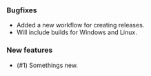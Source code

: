 ### Bugfixes
 - Added a new workflow for creating releases.
 - Will include builds for Windows and Linux.

### New features
 - (#1) Somethings new.
